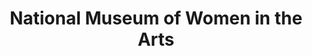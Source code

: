 ---
layout: repo
title: "National Museum of Women in the Arts"
id: 24581
permalink: repos/24581/
---